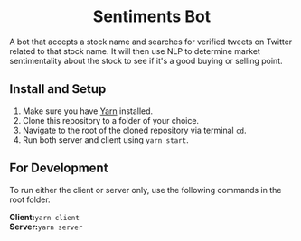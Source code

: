 <h1 align="center">Sentiments Bot</h1>
<p>A bot that accepts a stock name and searches for verified tweets on Twitter related to that stock name. It will then use NLP to determine market sentimentality about the stock to see if it's a good buying or selling point.</p>

## Install and Setup

1. Make sure you have [Yarn](https://classic.yarnpkg.com/en/docs/install/#windows-stable) installed.
2. Clone this repository to a folder of your choice.
3. Navigate to the root of the cloned repository via terminal `cd`.
4. Run both server and client using `yarn start`.

## For Development

To run either the client or server only, use the following commands in the root folder.

<p>
  <b>Client:</b><code>yarn client</code></br>
  <b>Server:</b><code>yarn server</code>
</p>
